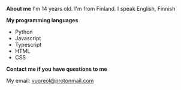 **About me**
I'm 14 years old.
I'm from Finland.
I speak English, Finnish

**My programming languages**
+ Python
+ Javascript
+ Typescript
+ HTML
+ CSS

**Contact me if you have questions to me**

My email: vuoreol@protonmail.com
